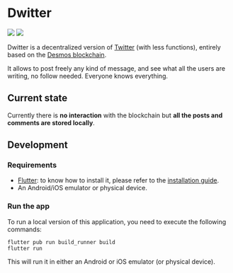 # Dwitter
[![](https://img.shields.io/badge/100%25-flutter-blue)](https://flutter.dev)
[![](https://img.shields.io/badge/based%20on-desmos-red)](https://desmos.network)

Dwitter is a decentralized version of [Twitter](https://twitter.com) (with less functions), entirely based on the 
[Desmos blockchain](https://github.com/desmos-labs/desmos).

It allows to post freely any kind of message, and see what all the users are writing, no follow needed. 
Everyone knows everything.

## Current state
Currently there is **no interaction** with the blockchain but **all the posts and comments are stored locally**.

## Development
### Requirements
- [Flutter](https://flutter.dev): to know how to install it, please refer to the [installation guide](https://flutter.dev/docs/get-started/install).
- An Android/iOS emulator or physical device. 

### Run the app
To run a local version of this application, you need to execute the following commands: 

```shell
flutter pub run build_runner build
flutter run
``` 

This will run it in either an Android or iOS emulator (or physical device). 